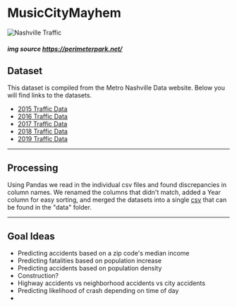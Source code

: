 # MusicCityMayhem
![Nashville Traffic](https://i2.wp.com/www.overdriveonline.com/files/2010/10/nashvilleUntitled-1.jpg?resize=480%2C316)
##### img source https://perimeterpark.net/
## Dataset

This dataset is compiled from the Metro Nashville Data website. Below you will find links to the datasets.

* [2015 Traffic Data](https://data.nashville.gov/Police/Traffic-Accidents-2015-/usum-h3s3)
* [2016 Traffic Data](https://data.nashville.gov/Police/Traffic-Accidents-2016-/p8j3-w8wi)
* [2017 Traffic Data](https://data.nashville.gov/Police/Traffic-Accidents-2017-/v6ss-vxgd)
* [2018 Traffic Data](https://data.nashville.gov/Police/Traffic-Accidents-2018-/8kay-6qhc)
* [2019 Traffic Data](https://data.nashville.gov/Police/Traffic-Accidents-2019-/abyc-w6mc)

---

## Processing
Using Pandas we read in the individual csv files and found discrepancies in column names. We renamed the columns that didn't match, added a Year column for easy sorting, and merged the datasets into a single [csv](data/Accidents_2015-2019) that can be found in the "data" folder. 

------

## Goal Ideas
* Predicting accidents based on a zip code's median income
* Predicting fatalities based on population increase
* Predicting accidents based on population density
* Construction?
* Highway accidents vs neighborhood accidents vs city accidents
* Predicting likelihood of crash depending on time of day
* 



